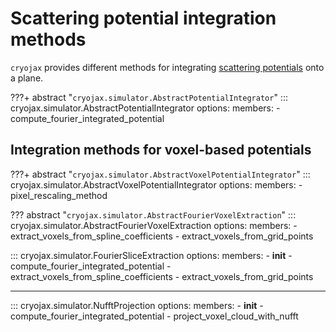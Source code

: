 # Scattering potential integration methods

`cryojax` provides different methods for integrating [scattering potentials](./scattering_potential.md#scattering-potential-representations) onto a plane.

???+ abstract "`cryojax.simulator.AbstractPotentialIntegrator`"
    ::: cryojax.simulator.AbstractPotentialIntegrator
        options:
            members:
                - compute_fourier_integrated_potential

## Integration methods for voxel-based potentials

???+ abstract "`cryojax.simulator.AbstractVoxelPotentialIntegrator`"
    ::: cryojax.simulator.AbstractVoxelPotentialIntegrator
        options:
            members:
                - pixel_rescaling_method

??? abstract "`cryojax.simulator.AbstractFourierVoxelExtraction`"
    ::: cryojax.simulator.AbstractFourierVoxelExtraction
        options:
            members:
                - extract_voxels_from_spline_coefficients
                - extract_voxels_from_grid_points

::: cryojax.simulator.FourierSliceExtraction
        options:
            members:
                - __init__
                - compute_fourier_integrated_potential
                - extract_voxels_from_spline_coefficients
                - extract_voxels_from_grid_points

---

::: cryojax.simulator.NufftProjection
        options:
            members:
                - __init__
                - compute_fourier_integrated_potential
                - project_voxel_cloud_with_nufft
